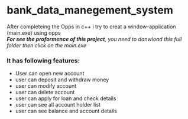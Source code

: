 # bank_data_manegement_system
<p>
After completeing the Opps in c++ 
i try to creat a window-application (main.exe) using opps<br>
<i><b>For see the proformence of this project</b>, you need to danwload this full folder  then click on the main.exe</i>
</p>
 <h3>It has following features:</h3>
 <p>
     <ul>
       <li>User can open new account</li>
        <li>user can deposit and withdraw money</li>
        <li>user can modify account</li>
        <li>user can delete account</li>
        <li>user can apply for loan and check details</li>
        <li>user can see all account holder list</li>
        <li>user can see balance and account details</li>
    </ul>
</p>
